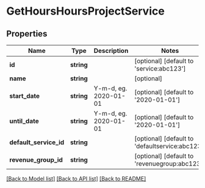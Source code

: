 # GetHoursHoursProjectService

## Properties
Name | Type | Description | Notes
------------ | ------------- | ------------- | -------------
**id** | **string** |  | [optional] [default to 'service:abc123']
**name** | **string** |  | [optional] 
**start_date** | **string** | Y-m-d, eg. 2020-01-01 | [optional] [default to '2020-01-01']
**until_date** | **string** | Y-m-d, eg. 2020-01-01 | [optional] [default to '2020-01-01']
**default_service_id** | **string** |  | [optional] [default to 'defaultservice:abc123']
**revenue_group_id** | **string** |  | [optional] [default to 'revenuegroup:abc123']

[[Back to Model list]](../README.md#documentation-for-models) [[Back to API list]](../README.md#documentation-for-api-endpoints) [[Back to README]](../README.md)


